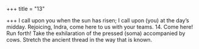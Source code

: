 +++
title = "13"

+++
I call upon you when the sun has risen; I call upon (you) at the day’s  midday.
Rejoicing, Indra, come here to us with your teams. 14. Come here! Run forth! Take the exhilaration of the pressed (soma)  accompanied by cows.
Stretch the ancient thread in the way that is known.